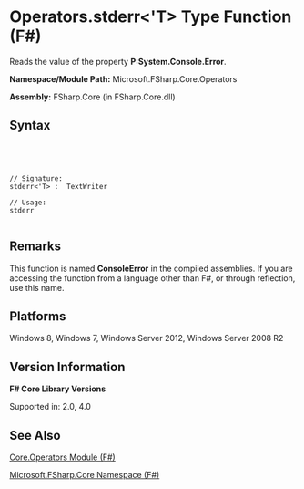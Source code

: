 # Operators.stderr<'T> Type Function (F#)

Reads the value of the property **P:System.Console.Error**.

**Namespace/Module Path:** Microsoft.FSharp.Core.Operators

**Assembly:** FSharp.Core (in FSharp.Core.dll)


## Syntax



```




// Signature:
stderr<'T> :  TextWriter

// Usage:
stderr


```





## Remarks
This function is named **ConsoleError** in the compiled assemblies. If you are accessing the function from a language other than F#, or through reflection, use this name.


## Platforms
Windows 8, Windows 7, Windows Server 2012, Windows Server 2008 R2


## Version Information
**F# Core Library Versions**

Supported in: 2.0, 4.0




## See Also
[Core.Operators Module &#40;F&#35;&#41;](Core.Operators-Module-%5BFSharp%5D.md)

[Microsoft.FSharp.Core Namespace &#40;F&#35;&#41;](Microsoft.FSharp.Core-Namespace-%5BFSharp%5D.md)

